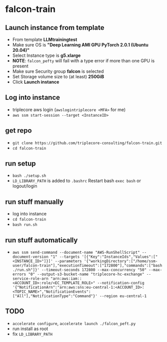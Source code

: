 # falcon-train

## Launch instance from template

-   From template **LLMtrainingtest**
-   Make sure OS is **"Deep Learning AMI GPU PyTorch 2.0.1 (Ubuntu 20.04)"**
-   Select Instance type is **g5.xlarge**
-   **NOTE**: `falcon_pefty` will fail with a type error if more than one GPU is
    present
-   Make sure Security group **falcon** is selected
-   Set Storage volume size to (at least) **250GiB**
-   Click **Launch instance**

## Log into instance

-   triplecore aws login (`awslogintriplecore <MFA>` for me)
-   `aws ssm start-session --target <InstanceID>`

## get repo

-   `git clone https://github.com/triplecore-consulting/falcon-train.git`
-   `cd falcon-train`

## run setup

-   `bash ./setup.sh`
-   `LD_LIBRARY_PATH` is added to `.bashrc` Restart bash `exec bash` or
    logout/login

## run stuff manually

-   log into instance
-   `cd falcon-train`
-   `bash run.sh`

## run stuff automatically

-   ```
    aws ssm send-command --document-name "AWS-RunShellScript" --document-version "1" --targets '[{"Key":"InstanceIds","Values":["<INSTANCE_ID>"]}]' --parameters '{"workingDirectory":["/home/ssm-user/falcon-train"],"executionTimeout":["172800"],"commands":["bash ./run.sh"]}' --timeout-seconds 172800 --max-concurrency "50" --max-errors "0" --output-s3-bucket-name "triplecore-hc-exchange" --service-role-arn "arn:aws:iam::<ACCOUNT_ID>:role/<EC_TEMPLATE_ROLE>" --notification-config '{"NotificationArn":"arn:aws:sns:eu-central-1:<ACCOUNT_ID>:<TOPIC_NAME>","NotificationEvents":["All"],"NotificationType":"Command"}' --region eu-central-1
    ```

## TODO

-   `accelerate configure`, `accelerate launch ./falcon_peft.py`
-   run install as root
-   fix `LD_LIBRARY_PATH`
